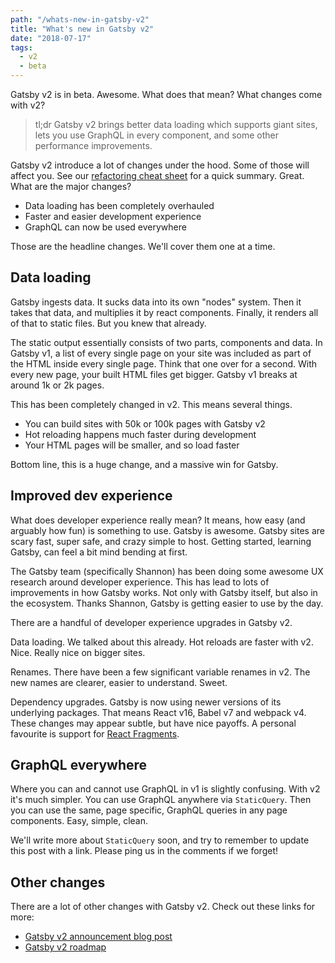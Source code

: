 ```yaml
---
path: "/whats-new-in-gatsby-v2"
title: "What's new in Gatsby v2"
date: "2018-07-17"
tags:
  - v2
  - beta
---
```

Gatsby v2 is in beta. Awesome. What does that mean? What changes come with v2?

> tl;dr Gatsby v2 brings better data loading which supports giant sites, lets you use GraphQL in every component, and some other performance improvements.

Gatsby v2 introduce a lot of changes under the hood. Some of those will affect you. See our [refactoring cheat sheet](/gatsby-v2-refactoring-cheat-sheet) for a quick summary. Great. What are the major changes?

* Data loading has been completely overhauled
* Faster and easier development experience
* GraphQL can now be used everywhere

Those are the headline changes. We'll cover them one at a time.

## Data loading

Gatsby ingests data. It sucks data into its own "nodes" system. Then it takes that data, and multiplies it by react components. Finally, it renders all of that to static files. But you knew that already.

The static output essentially consists of two parts, components and data. In Gatsby v1, a list of every single page on your site was included as part of the HTML inside every single page. Think that one over for a second. With every new page, your built HTML files get bigger. Gatsby v1 breaks at around 1k or 2k pages.

This has been completely changed in v2. This means several things.

* You can build sites with 50k or 100k pages with Gatsby v2
* Hot reloading happens much faster during development
* Your HTML pages will be smaller, and so load faster

Bottom line, this is a huge change, and a massive win for Gatsby.

## Improved dev experience

What does developer experience really mean? It means, how easy (and arguably how fun) is something to use. Gatsby is awesome. Gatsby sites are scary fast, super safe, and crazy simple to host. Getting started, learning Gatsby, can feel a bit mind bending at first.

The Gatsby team (specifically Shannon) has been doing some awesome UX research around developer experience. This has lead to lots of improvements in how Gatsby works. Not only with Gatsby itself, but also in the ecosystem. Thanks Shannon, Gatsby is getting easier to use by the day.

There are a handful of developer experience upgrades in Gatsby v2.

Data loading. We talked about this already. Hot reloads are faster with v2. Nice. Really nice on bigger sites.

Renames. There have been a few significant variable renames in v2. The new names are clearer, easier to understand. Sweet.

Dependency upgrades. Gatsby is now using newer versions of its underlying packages. That means React v16, Babel v7 and webpack v4. These changes may appear subtle, but have nice payoffs. A personal favourite is support for [React Fragments](https://reactjs.org/blog/2017/11/28/react-v16.2.0-fragment-support.html).

## GraphQL everywhere

Where you can and cannot use GraphQL in v1 is slightly confusing. With v2 it's much simpler. You can use GraphQL anywhere via `StaticQuery`. Then you can use the same, page specific, GraphQL queries in any page components. Easy, simple, clean.

We'll write more about `StaticQuery` soon, and try to remember to update this post with a link. Please ping us in the comments if we forget!

## Other changes

There are a lot of other changes with Gatsby v2. Check out these links for more:

* [Gatsby v2 announcement blog post](https://www.gatsbyjs.org/blog/2018-06-16-announcing-gatsby-v2-beta-launch/)
* [Gatsby v2 roadmap](https://github.com/gatsbyjs/gatsby/projects/2)
